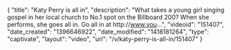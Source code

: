 {
    "title": "Katy Perry is all in",
    "description": "What takes a young girl singing gospel in her local church to No.1 spot on the Billboard 200? When she performs, she goes all in. Go all in at http:\/\/www.you...",
    "videoid": "151407",
    "date_created": "1396646922",
    "date_modified": "1418181264",
    "type": "captivate",
    "layout": "video",
    "url": "\/v\/katy-perry-is-all-in\/151407"
}